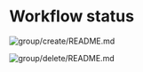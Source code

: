 
# Workflow status

![group/create/README.md](https://github.com/manorrock/azure-examples/workflows/group/create/README.md/badge.svg)

![group/delete/README.md](https://github.com/manorrock/azure-examples/workflows/group/delete/README.md/badge.svg)
